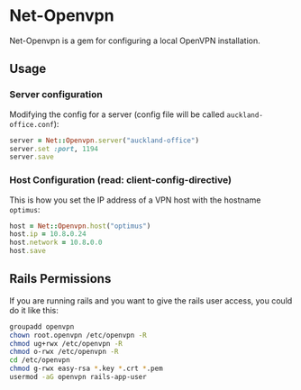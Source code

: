# Net-Openvpn

Net-Openvpn is a gem for configuring a local OpenVPN installation.

## Usage

### Server configuration

Modifying the config for a server (config file will be called `auckland-office.conf`):

```ruby
server = Net::Openvpn.server("auckland-office")
server.set :port, 1194
server.save
```

### Host Configuration (read: client-config-directive)

This is how you set the IP address of a VPN host with the hostname `optimus`:

```ruby
host = Net::Openvpn.host("optimus")
host.ip = 10.8.0.24
host.network = 10.8.0.0
host.save
```

## Rails Permissions

If you are running rails and you want to give the rails user access, you could do it like this:

```sh
groupadd openvpn
chown root.openvpn /etc/openvpn -R
chmod ug+rwx /etc/openvpn -R
chmod o-rwx /etc/openvpn -R
cd /etc/openvpn
chmod g-rwx easy-rsa *.key *.crt *.pem
usermod -aG openvpn rails-app-user
```